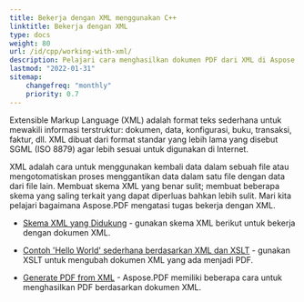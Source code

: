 ```yaml
---
title: Bekerja dengan XML menggunakan C++
linktitle: Bekerja dengan XML
type: docs
weight: 80
url: /id/cpp/working-with-xml/
description: Pelajari cara menghasilkan dokumen PDF dari XML di Aspose.PDF untuk C++
lastmod: "2022-01-31"
sitemap:
    changefreq: "monthly"
    priority: 0.7
---
```


Extensible Markup Language (XML) adalah format teks sederhana untuk mewakili informasi terstruktur: dokumen, data, konfigurasi, buku, transaksi, faktur, dll. XML dibuat dari format standar yang lebih lama yang disebut SGML (ISO 8879) agar lebih sesuai untuk digunakan di Internet.

XML adalah cara untuk menggunakan kembali data dalam sebuah file atau mengotomatiskan proses menggantikan data dalam satu file dengan data dari file lain. Membuat skema XML yang benar sulit; membuat beberapa skema yang saling terkait yang dapat diperluas bahkan lebih sulit. Mari kita pelajari bagaimana Aspose.PDF mengatasi tugas bekerja dengan XML.

- [Skema XML yang Didukung](/pdf/id/cpp/supported-xml-schema/) - gunakan skema XML berikut untuk bekerja dengan dokumen XML.

- [Contoh 'Hello World' sederhana berdasarkan XML dan XSLT](/pdf/id/cpp/create-a-hello-world-pdf-document-through-xml-and-xslt/) - gunakan XSLT untuk mengubah dokumen XML yang ada menjadi PDF.
- [Generate PDF from XML](/pdf/id/cpp/generate-pdf-from-xml/) - Aspose.PDF memiliki beberapa cara untuk menghasilkan PDF berdasarkan dokumen XML.